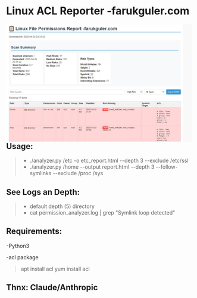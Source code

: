 # Linux ACL Reporter -farukguler.com

<img src="https://github.com/faruk-guler/Linux-ACL-Reporter/blob/main/report.jpeg" alt="ACL Logo" width="500" style="float: left;"/>

## Usage:

>+ ./analyzer.py /etc -o etc_report.html --depth 3 --exclude /etc/ssl
>+ ./analyzer.py /home --output report.html --depth 3 --follow-symlinks --exclude /proc /sys

## See Logs an Depth:
>+ default depth (5) directory
>+ cat permission_analyzer.log | grep "Symlink loop detected"


## Requirements:
-Python3

-acl package
>apt install acl
>yum install acl

## Thnx: Claude/Anthropic
